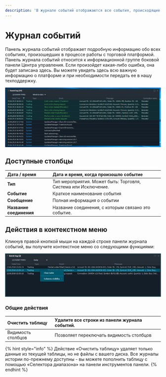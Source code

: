 ```yaml
---
description: 'В журнале событий отображаются все события, происходящие в Quantower.'
---
```


# Журнал событий

Панель журнала событий отображает подробную информацию обо всех событиях, произошедших в процессе работы с торговой платформой. Панель журнала событий относится к информационной группе боковой панели Центра управления. Если произойдет какая-либо ошибка, она будет записана здесь. Вы можете увидеть здесь всю ​​важную информацию о платформе и при необходимости передать ее в нашу техподдержку.

![&#x41E;&#x431;&#x449;&#x438;&#x439; &#x432;&#x438;&#x434; &#x43F;&#x430;&#x43D;&#x435;&#x43B;&#x438; &#x416;&#x443;&#x440;&#x43D;&#x430;&#x43B;&#x430; &#x441;&#x43E;&#x431;&#x44B;&#x442;&#x438;&#x439;](../.gitbook/assets/eventlog%20%281%29.png)

## Доступные столбцы

| Дата / время | Дата и время, когда произошло событие |
| :--- | :--- |
| **Тип** | Тип мероприятия. Может быть: Торговля, Система или Исключение. |
| **Событие** | Краткое наименование события |
| **Сообщение** | Полная информация о событии |
| **Название соединения** | Название соединения, с которым связано это событие. |

## Действия в контекстном меню

Кликнув правой кнопкой мыши на каждой строке панели журнала событий, вы получите контекстное меню со следующими функциями:

![&#x424;&#x443;&#x43D;&#x43A;&#x446;&#x438;&#x438; &#x43A;&#x43E;&#x43D;&#x442;&#x435;&#x43A;&#x441;&#x442;&#x43D;&#x43E;&#x433;&#x43E; &#x43C;&#x435;&#x43D;&#x44E;](../.gitbook/assets/eventlogcontextmenu.png)

### Общие действия

| Очистить таблицу | Удалите все строки из панели журнала событий. |
| :--- | :--- |
| Видимость столбцов | Позволяет переключать видимость столбцов |

{% hint style="info" %}
Действие «Очистить таблицу» удаляет только данные из текущей таблицы, но не файлы с вашего диска. Все журналы истории по-прежнему доступны - вы можете пополнить таблицу с помощью «Селектора диапазона» на панели инструментов панели.
{% endhint %}

